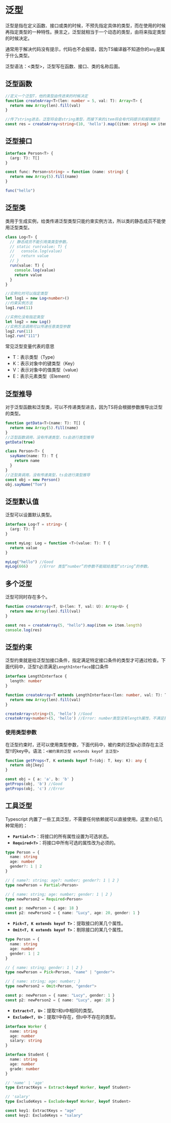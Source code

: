 # 泛型

泛型是指在定义函数、接口或类的时候，不预先指定具体的类型，而在使用的时候再指定类型的一种特性。换言之，泛型就相当于一个动态的类型，由将来指定类型的时候决定。

通常用于解决代码没有提示，代码也不会报错，因为TS编译器不知道你的`any`是属于什么类型。

泛型语法：<类型>，泛型写在函数、接口、类的名称后面。

## 泛型函数
```ts
//定义一个泛型T，他的类型由传进来的时候决定
function createArray<T>(len: number = 5, val: T): Array<T> {
  return new Array(len).fill(val)
}

//传了string进去，泛型将会是string类型，而接下来的item将会有代码提示和报错提示
const res = createArray<string>(10, 'hello').map((item: string) => item.length)
```

## 泛型接口
```ts
interface Person<T> {
  (arg: T): T[]
}

const func: Person<string> = function (name: string) {
  return new Array(5).fill(name)
}

func("hello")
```

## 泛型类
类用于生成实例，给类传递泛型类型只能约束实例方法，所以类的静态成员不能使用泛型类型。
```ts
class Log<T> {
  // 静态成员不能引用类类型参数。
  // static run(value: T) {
  //   console.log(value)
  //   return value
  // }
  run(value: T) {
    console.log(value)
    return value
  }
}

//实例化时可以指定类型
let log1 = new Log<number>()
//约束实例方法
log1.run(11)

//实例化没有指定类型
let log2 = new Log()
//实例方法调用可以传递任意类型参数
log2.run(11)
log2.run("111")
```

常见泛型变量代表的意思
* T：表示类型（Type）
* K：表示对象中的键类型（Key）
* V：表示对象中的值类型（value）
* E：表示元素类型（Element）

## 泛型推导
对于泛型函数和泛型类，可以不传递类型进去，因为TS将会根据参数推导出泛型的类型。
```ts
function getData<T>(name: T): T[] {
  return new Array(5).fill(name)
}
//泛型函数调用，没有传递类型，ts会进行类型推导
getData(true)

class Person<T> {
  sayName(name: T): T {
    return name
  }
}
//泛型类调用，没有传递类型，ts会进行类型推导
const obj = new Person()
obj.sayName("Tom")
```

## 泛型默认值
泛型可以设置默认类型。
```ts
interface Log<T = string> {
  (arg: T): T
}

const myLog: Log = function <T>(value: T): T {
  return value
}

myLog("hello") //Good
myLog(666)     //Error 类型“number”的参数不能赋给类型“string”的参数。
```

## 多个泛型
泛型可同时存在多个。
```ts
function createArray<T, U>(len: T, val: U): Array<U> {
  return new Array(len).fill(val)
}

const res = createArray(5, "hello").map(item => item.length)
console.log(res)
```

## 泛型约束
泛型约束就是给泛型加接口条件，指定满足特定接口条件的类型才可通过检查。下面代码中，泛型`T`必须满足`LengthInterface`接口条件
```ts
interface LengthInterface {
  length: number
}

function createArray<T extends LengthInterface>(len: number, val: T): T[] {
  return new Array(len).fill(val)
}

createArray<string>(5, 'hello') //Good
createArray<number>(5, 'hello') //Error: number类型没有length属性，不满足接口条件
```

### 使用类型参数
在泛型约束时，还可以使用类型参数，下面代码中，被约束的泛型`K`必须存在主泛型`T`的key中。语法：`<被约束的泛型 extends keyof 主泛型>`
```ts
function getProps<T, K extends keyof T>(obj: T, key: K): any {
  return obj[key]
}

const obj = { a: 'a', b: 'b' }
getProps(obj, 'b') //Good
getProps(obj, 'c') //Error
```

## 工具泛型
Typescript 内置了一些工具泛型，不需要任何依赖就可以直接使用。这里介绍几种常用的：
* **`Partial<T>`**：将接口的所有属性设置为可选状态。
* **`Required<T>`**：将接口中所有可选的属性改为必须的。
```ts
type Person = {
  name: string
  age: number
  gender?: 1 | 2
}

// { name?: string; age?: number; gender?: 1 | 2 }
type newPerson = Partial<Person>

// { name: string; age: number; gender: 1 | 2 }
type newPerson2 = Required<Person>

const p: newPerson = { age: 18 }
const p2: newPerson2 = { name: "Lucy", age: 20, gender: 1 }
```

* **`Pick<T, K extends keyof T>`**：提取接口的某几个属性。
* **`Omit<T, K extends keyof T>`**：剔除接口的某几个属性。
```ts
type Person = {
  name: string
  age: number
  gender: 1 | 2
}

// { name: string; gender: 1 | 2 }
type newPerson = Pick<Person, "name" | "gender">

// { name: string; age: number; }
type newPerson2 = Omit<Person, "gender">

const p: newPerson = { name: "Lucy", gender: 1 }
const p2: newPerson2 = { name: "Lucy", age: 20 }
```

* **`Extract<T, U>`**：提取`T`和`U`中相同的类型。
* **`Exclude<T, U>`**：提取`T`中存在，但`U`中不存在的类型。
```ts
interface Worker {
  name: string
  age: number
  salary: string
}

interface Student {
  name: string
  age: number
  grade: number
}

// 'name' | 'age'
type ExtractKeys = Extract<keyof Worker, keyof Student>

// 'salary'
type ExcludeKeys = Exclude<keyof Worker, keyof Student>

const key1: ExtractKeys = "age"
const key2: ExcludeKeys = "salary"
```